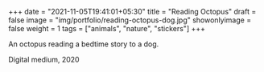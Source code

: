 +++
date = "2021-11-05T19:41:01+05:30"
title = "Reading Octopus"
draft = false
image = "img/portfolio/reading-octopus-dog.jpg"
showonlyimage = false
weight = 1
tags = ["animals", "nature", "stickers"]
+++

An octopus reading a bedtime story to a dog. 
<!--more-->

Digital medium, 2020
